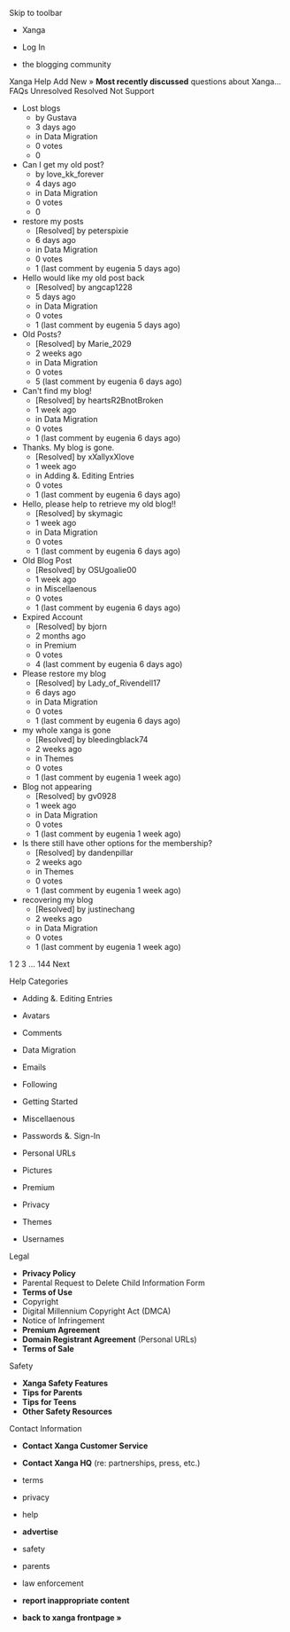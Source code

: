 Skip to toolbar

*   Xanga

*   Log In

*   the blogging community

Xanga Help Add New » **Most recently discussed** questions about Xanga… FAQs Unresolved Resolved Not Support

*   Lost blogs
    *   by Gustava
    *   3 days ago
    *   in Data Migration
    *   0 votes
    *   0
*   Can I get my old post?
    *   by love\_kk\_forever
    *   4 days ago
    *   in Data Migration
    *   0 votes
    *   0
*   restore my posts
    *   \[Resolved\] by peterspixie
    *   6 days ago
    *   in Data Migration
    *   0 votes
    *   1 (last comment by eugenia 5 days ago)
*   Hello would like my old post back
    *   \[Resolved\] by angcap1228
    *   5 days ago
    *   in Data Migration
    *   0 votes
    *   1 (last comment by eugenia 5 days ago)
*   Old Posts?
    *   \[Resolved\] by Marie\_2029
    *   2 weeks ago
    *   in Data Migration
    *   0 votes
    *   5 (last comment by eugenia 6 days ago)
*   Can't find my blog!
    *   \[Resolved\] by heartsR2BnotBroken
    *   1 week ago
    *   in Data Migration
    *   0 votes
    *   1 (last comment by eugenia 6 days ago)
*   Thanks. My blog is gone.
    *   \[Resolved\] by xXallyxXlove
    *   1 week ago
    *   in Adding &. Editing Entries
    *   0 votes
    *   1 (last comment by eugenia 6 days ago)
*   Hello, please help to retrieve my old blog!!
    *   \[Resolved\] by skymagic
    *   1 week ago
    *   in Data Migration
    *   0 votes
    *   1 (last comment by eugenia 6 days ago)
*   Old Blog Post
    *   \[Resolved\] by OSUgoalie00
    *   1 week ago
    *   in Miscellaenous
    *   0 votes
    *   1 (last comment by eugenia 6 days ago)
*   Expired Account
    *   \[Resolved\] by bjorn
    *   2 months ago
    *   in Premium
    *   0 votes
    *   4 (last comment by eugenia 6 days ago)
*   Please restore my blog
    *   \[Resolved\] by Lady\_of\_Rivendell17
    *   6 days ago
    *   in Data Migration
    *   0 votes
    *   1 (last comment by eugenia 6 days ago)
*   my whole xanga is gone
    *   \[Resolved\] by bleedingblack74
    *   2 weeks ago
    *   in Themes
    *   0 votes
    *   1 (last comment by eugenia 1 week ago)
*   Blog not appearing
    *   \[Resolved\] by gv0928
    *   1 week ago
    *   in Data Migration
    *   0 votes
    *   1 (last comment by eugenia 1 week ago)
*   Is there still have other options for the membership?
    *   \[Resolved\] by dandenpillar
    *   2 weeks ago
    *   in Themes
    *   0 votes
    *   1 (last comment by eugenia 1 week ago)
*   recovering my blog
    *   \[Resolved\] by justinechang
    *   2 weeks ago
    *   in Data Migration
    *   0 votes
    *   1 (last comment by eugenia 1 week ago)

1 2 3 ... 144 Next

Help Categories

*   Adding &. Editing Entries
*   Avatars
*   Comments
*   Data Migration
*   Emails
*   Following
*   Getting Started
*   Miscellaenous

*   Passwords &. Sign-In
*   Personal URLs
*   Pictures
*   Premium
*   Privacy
*   Themes
*   Usernames

Legal

*   **Privacy Policy**
*   Parental Request to Delete Child Information Form
*   **Terms of Use**
*   Copyright
*   Digital Millennium Copyright Act (DMCA)
*   Notice of Infringement
*   **Premium Agreement**
*   **Domain Registrant Agreement** (Personal URLs)
*   **Terms of Sale**

Safety

*   **Xanga Safety Features**
*   **Tips for Parents**
*   **Tips for Teens**
*   **Other Safety Resources**

Contact Information

*   **Contact Xanga Customer Service**
*   **Contact Xanga HQ** (re: partnerships, press, etc.)

*   terms
*   privacy
*   help
*   **advertise**

*   safety
*   parents
*   law enforcement
*   **report inappropriate content**

*   **back to xanga frontpage »**